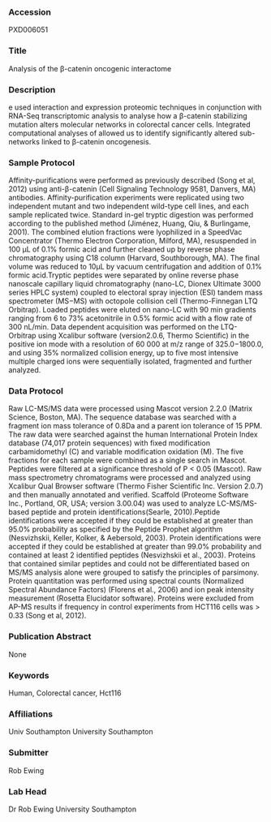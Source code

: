 ### Accession
PXD006051

### Title
Analysis of the β-catenin oncogenic interactome

### Description
e used interaction and expression proteomic techniques in conjunction with RNA-Seq transcriptomic analysis to analyse how a β-catenin stabilizing mutation alters molecular networks in colorectal cancer cells. Integrated computational analyses of allowed us to identify significantly altered sub-networks linked to β-catenin oncogenesis.

### Sample Protocol
Affinity-purifications were performed as previously described (Song et al, 2012) using anti-β-catenin (Cell Signaling Technology 9581, Danvers, MA) antibodies. Affinity-purification experiments were replicated using two independent mutant and two independent wild-type cell lines, and each sample replicated twice. Standard in-gel tryptic digestion was performed according to the published method (Jiménez, Huang, Qiu, & Burlingame, 2001). The combined elution fractions were lyophilized in a SpeedVac Concentrator (Thermo Electron Corporation, Milford, MA), resuspended in 100 μL of 0.1% formic acid and further cleaned up by reverse phase chromatography using C18 column (Harvard, Southborough, MA). The final volume was reduced to 10μL by vacuum centrifugation and addition of 0.1% formic acid.Tryptic peptides were separated by online reverse phase nanoscale capillary liquid chromatography (nano-LC, Dionex Ultimate 3000 series HPLC system) coupled to electoral spray injection (ESI) tandem mass spectrometer (MS−MS) with octopole collision cell (Thermo-Finnegan LTQ Orbitrap). Loaded peptides were eluted on nano-LC with 90 min gradients ranging from 6 to 73% acetonitrile in 0.5% formic acid with a flow rate of 300 nL/min. Data dependent acquisition was performed on the LTQ-Orbitrap using Xcalibur software (version2.0.6, Thermo Scientific) in the positive ion mode with a resolution of 60 000 at m/z range of 325.0−1800.0, and using 35% normalized collision energy, up to five most intensive multiple charged ions were sequentially isolated, fragmented and further analyzed.

### Data Protocol
Raw LC-MS/MS data were processed using Mascot version 2.2.0 (Matrix Science, Boston, MA). The sequence database was searched with a fragment ion mass tolerance of 0.8Da and a parent ion tolerance of 15 PPM. The raw data were searched against the human International Protein Index database (74,017 protein sequences) with fixed modification carbamidomethyl (C) and variable modification oxidation (M). The five fractions for each sample were combined as a single search in Mascot. Peptides were filtered at a significance threshold of P < 0.05 (Mascot). Raw mass spectrometry chromatograms were processed and analyzed using Xcalibur Qual Browser software (Thermo Fisher Scientific Inc. Version 2.0.7) and then manually annotated and verified. Scaffold (Proteome Software Inc., Portland, OR, USA; version 3.00.04) was used to analyze LC-MS/MS-based peptide and protein identifications(Searle, 2010).Peptide identifications were accepted if they could be established at greater than 95.0% probability as specified by the Peptide Prophet algorithm (Nesvizhskii, Keller, Kolker, & Aebersold, 2003). Protein identifications were accepted if they could be established at greater than 99.0% probability and contained at least 2 identified peptides (Nesvizhskii et al., 2003). Proteins that contained similar peptides and could not be differentiated based on MS/MS analysis alone were grouped to satisfy the principles of parsimony. Protein quantitation was performed using spectral counts (Normalized Spectral Abundance Factors) (Florens et al., 2006) and ion peak intensity measurement (Rosetta Elucidator software). Proteins were excluded from AP-MS results if frequency in control experiments from HCT116 cells was > 0.33 (Song et al, 2012).

### Publication Abstract
None

### Keywords
Human, Colorectal cancer, Hct116

### Affiliations
Univ Southampton
University Southampton

### Submitter
Rob Ewing

### Lab Head
Dr Rob Ewing
University Southampton


